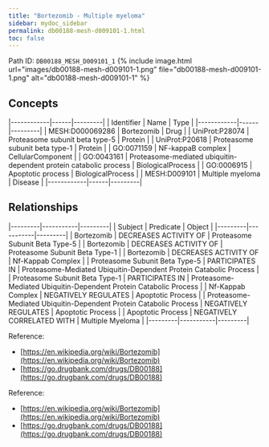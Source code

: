 ```yaml
---
title: "Bortezomib - Multiple myeloma"
sidebar: mydoc_sidebar
permalink: db00188-mesh-d009101-1.html
toc: false 
---
```



Path ID: `DB00188_MESH_D009101_1`
{% include image.html url="images/db00188-mesh-d009101-1.png" file="db00188-mesh-d009101-1.png" alt="db00188-mesh-d009101-1" %}

## Concepts

|------------|------|---------|
| Identifier | Name | Type    |
|------------|------|---------|
| MESH:D000069286 | Bortezomib | Drug |
| UniProt:P28074 | Proteasome subunit beta type-5 | Protein |
| UniProt:P20618 | Proteasome subunit beta type-1 | Protein |
| GO:0071159 | NF-kappaB complex | CellularComponent |
| GO:0043161 | Proteasome-mediated ubiquitin-dependent protein catabolic process | BiologicalProcess |
| GO:0006915 | Apoptotic process | BiologicalProcess |
| MESH:D009101 | Multiple myeloma | Disease |
|------------|------|---------|

## Relationships

|---------|-----------|---------|
| Subject | Predicate | Object  |
|---------|-----------|---------|
| Bortezomib | DECREASES ACTIVITY OF | Proteasome Subunit Beta Type-5 |
| Bortezomib | DECREASES ACTIVITY OF | Proteasome Subunit Beta Type-1 |
| Bortezomib | DECREASES ACTIVITY OF | Nf-Kappab Complex |
| Proteasome Subunit Beta Type-5 | PARTICIPATES IN | Proteasome-Mediated Ubiquitin-Dependent Protein Catabolic Process |
| Proteasome Subunit Beta Type-1 | PARTICIPATES IN | Proteasome-Mediated Ubiquitin-Dependent Protein Catabolic Process |
| Nf-Kappab Complex | NEGATIVELY REGULATES | Apoptotic Process |
| Proteasome-Mediated Ubiquitin-Dependent Protein Catabolic Process | NEGATIVELY REGULATES | Apoptotic Process |
| Apoptotic Process | NEGATIVELY CORRELATED WITH | Multiple Myeloma |
|---------|-----------|---------|

Reference: 
  - [https://en.wikipedia.org/wiki/Bortezomib](https://en.wikipedia.org/wiki/Bortezomib)
  - [https://go.drugbank.com/drugs/DB00188](https://go.drugbank.com/drugs/DB00188)

Reference: 
  - [https://en.wikipedia.org/wiki/Bortezomib](https://en.wikipedia.org/wiki/Bortezomib)
  - [https://go.drugbank.com/drugs/DB00188](https://go.drugbank.com/drugs/DB00188)
